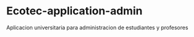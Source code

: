 # Ecotec-application-admin
Aplicacion universitaria para administracion de estudiantes y profesores
